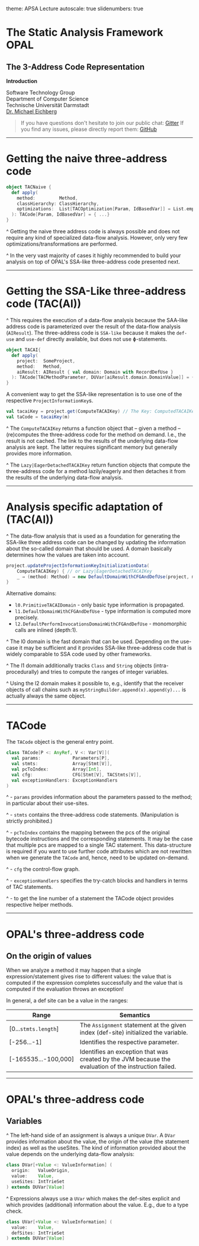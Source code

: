 theme: APSA Lecture
autoscale: true
slidenumbers: true

# The Static Analysis Framework OPAL  

## The 3-Address Code Representation
**Introduction**

Software Technology Group  
Department of Computer Science  
Technische Universität Darmstadt  
[Dr. Michael Eichberg](mailto:m.eichberg@me.com)


> If you have questions don't hesitate to join our public chat:   [Gitter](https://gitter.im/OPAL-Project/Lobby)
> If you find any issues, please directly report them: [GitHub](https://github.com/stg-tud/apsa/blob/master/2019/OPAL/2-AnalyzingThreeAddressCode.md)


---

# Getting the naive three-address code

```scala
object TACNaive {
  def apply(
    method:         Method,
    classHierarchy: ClassHierarchy,
    optimizations:  List[TACOptimization[Param, IdBasedVar]] = List.empty
  ): TACode[Param, IdBasedVar] = { ...}
}
```

^ Getting the naive three address code is always possible and does not require any kind of specialized data-flow analysis. However, only very few optimizations/transformations are performed.

^ In the very vast majority of cases it highly recommended to build your analysis on top of OPAL's SSA-like three-address code presented next.

---

# Getting the SSA-Like three-address code (TAC(AI))

^ This requires the execution of a data-flow analysis because the SAA-like address code is parameterized over the result of the data-flow analysis (`AIResult`). The three-address code is `SSA-like` because it makes the `def-use` and `use-def` directly available, but does not use ɸ-statements.

```scala
object TACAI{
  def apply(
    project:  SomeProject,
    method:   Method,
    aiResult: AIResult { val domain: Domain with RecordDefUse }
  ): TACode[TACMethodParameter, DUVar[aiResult.domain.DomainValue]] = { ... }
}
```

A convenient way to get the SSA-like representation is to use one of the respective `ProjectInformationKey`s.

```scala
val tacaiKey = project.get(ComputeTACAIKey) // The Key: ComputedTACAIKey
val taCode = tacaiKey(m)
```

^ The `ComputeTACAIKey` returns a function object that – given a method – (re)computes the three-address code for the method on demand. I.e., the result is not cached. The link to the results of the underlying data-flow analysis are kept. The latter requires significant memory but generally provides more information.

^ The `Lazy|EagerDetachedTACAIKey` return function objects that compute the three-address code for a method lazily/eagerly and then detaches it from the results of the underlying data-flow analysis.


--- 

# Analysis specific adaptation of (TAC(AI))

^ The data-flow analysis that is used as a foundation for generating the SSA-like three address code can be changed by updating the information about the so-called domain that should be used. A domain basically determines how the values are taken into account.

```scala
project.updateProjectInformationKeyInitializationData(
    ComputeTACAIKey) { // or Lazy|EagerDetachedTACAIKey
    _ ⇒ (method: Method) ⇒ new DefaultDomainWithCFGAndDefUse(project, method) 
}
```

Alternative domains:

 - `l0.PrimitiveTACAIDomain` - only basic type information is propagated.  
 - `l1.DefaultDomainWithCFGAndDefUse` - type information is computed more precisely. 
 - `l2.DefaultPerformInvocationsDomainWithCFGAndDefUse` - monomorphic calls are inlined (depth:1).

^ The l0 domain is the fast domain that can be used. Depending on the use-case it may be sufficient and it provides SSA-like three-address code that is widely comparable to SSA code used by other frameworks.
 
^ The l1 domain additionally tracks `Class` and `String` objects (intra-procedurally) and tries to compute the ranges of integer variables.

^ Using the l2 domain makes it possible to, e.g., identify that the receiver objects of call chains such as `myStringBuilder.append(x).append(y)...` is actually always the same object.


---

# TACode 

The `TACode` object is the general entry point.

```scala
class TACode[P <: AnyRef, V <: Var[V]](
  val params:            Parameters[P],
  val stmts:             Array[Stmt[V]],
  val pcToIndex:         Array[Int],
  val cfg:               CFG[Stmt[V], TACStmts[V]],
  val exceptionHandlers: ExceptionHandlers
)
```

^ - `params` provides information about the parameters passed to the method; in particular about their use-sites.

^ - `stmts` contains the three-address code statements. (Manipulation is strictly prohibited.)

^ - `pcToIndex` contains the mapping between the pcs of the original bytecode instructions and the corresponding statements. It may be the case that multiple pcs are mapped to a single TAC statement. This data-structure is required if you want to use further code attributes which are not rewritten when we generate the `TACode` and, hence, need to be updated on-demand.

^ - `cfg` the control-flow graph. 

^ - `exceptionHandlers` specifies the try-catch blocks and handlers in terms of TAC statements.

^ - to get the line number of a statement the TACode object provides respective helper methods.

--- 
# OPAL's three-address code 
## On the origin of values

When we analyze a method it may happen that a single expression/statement gives rise to different values: the value that is computed if the expression completes successfully and the value that is computed if the evaluation throws an exception!

In general, a def site can be a value in the ranges:

| Range | Semantics |
| ----- | ----- | 
| [0...`stmts.length`] | The `Assignment` statement at the given index (def-site) initialized the variable. |
| [-256...-1] | Identifies the respective parameter. |
| [-165535...-100,000] | Identifies an exception that was created by the JVM because the evaluation of the instruction failed. |


---

# OPAL's three-address code
## Variables

^ The left-hand side of an assignment is always a unique `DVar`. A `DVar` provides information about the value, the origin of the value (the statement index) as well as the useSites. The kind of information provided about the value depends on the underlying data-flow analysis:

```scala
class DVar[+Value <: ValueInformation] (
  origin:   ValueOrigin,
  value:    Value,
  useSites: IntTrieSet
) extends DUVar[Value]
````

^ Expressions always use a `UVar` which makes the def-sites explicit and which provides (additional) information about the value. E.g., due to a type check.

```scala
class UVar[+Value <: ValueInformation] (
  value:    Value,
  defSites: IntTrieSet
) extends DUVar[Value]
```
